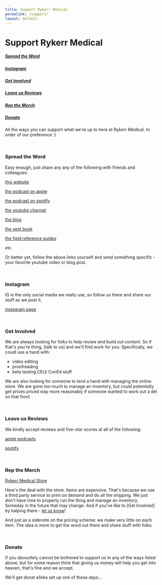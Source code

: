 ```yaml
---
title: Support Rykerr Medical
permalink: /support/
layout: default
---
```


# Support Rykerr Medical

<h5><a href="#spread">Spread the Word</a></h5>
<h5><a href="#instagram">Instagram</a></h5>
<h5><a href="#getinvolved">Get Involved</a></h5>
<h5><a href="#reviews">Leave us Reviews</a></h5>
<h5><a href="#merch">Rep the Merch</a></h5>
<h5><a href="#donate">Donate</a></h5>

All the ways you can support what we're up to here at Rykerr Medical.  In order of our preference :)

<br>

<h3 id="spread">Spread the Word</h3>

Easy enough, just share any any of the following with friends and colleagues:

[this website](https://www.rykerrmedical.com)

[the podcast on apple](https://podcasts.apple.com/us/podcast/the-rykerr-medical-podcast/id1570765323)

[the podcast on spotify](https://open.spotify.com/show/73oflsb0c9M5iwHw07MxdP?)

[the youtube channel](https://youtube.com/@rykerrmedical)

[the blog](https://www.rykerrmedical.com/blog/)

[the vent book](https://www.rykerrmedical.com/clinical-resources/vent-management/)

[the field reference guides](https://www.rykerrmedical.com/clinical-resources/protocols-and-cheat-sheets/)

etc.

Or better yet, follow the above links yourself and send something specific - your favorite youtube video or blog post.

<br>

<h3 id="instagram">Instagram</h3>

IG is the only social media we really use, so follow us there and share our stuff as we post it.

[instagram page](https://instagram.com/rykerrmedical)

<br>

<h3 id="getinvolved">Get Involved</h3>

We are always looking for folks to help review and build out content.  So if that's you're thing, [talk to us] and we'll find work for you.  Specifically, we coudl use a hand with:
- video editing
- proofreading
- beta testing CEU/ ConEd stuff

We are also looking for someone to lend a hand with managing the online store.  We are gone too much to manage an inventory, but could potentially get prices priced way more reasonably if someone wanted to work out a del on that front.

<br>

<h3 id="reviews">Leave us Reviews</h3>

We kindly accept reviews and five-star scores at all of the following:

[apple podcasts](https://podcasts.apple.com/us/podcast/the-rykerr-medical-podcast/id1570765323)

[spotify](https://open.spotify.com/show/73oflsb0c9M5iwHw07MxdP?)

<br>

<h3 id="merch">Rep the Merch</h3>

[Rykerr Medical Store](https://shop.rykerrmedical.com)

Here's the deal with the store.  Items are expensive.  That's because we use a third party service to print on demand and do all the shipping.  We just don't have time to properly run the thing and manage an inventory.  Someday in the future that may change.  And if you've like to [Get Involved] by halping there - [let us know](https://www.rykerrmedical.com/talk-to-us/)!

And just as a sidenote on the pricing scheme: we make very little on each item.  The idea is more to get the word out there and share stuff with folks.

<br>

<h3 id="donate">Donate</h3>

If you abosultely cannot be bothered to support us in any of the ways listed above, but for some reason think that giving us money will help you get into heaven, that's fine and we accept.

We'll get donat elinks set up one of these days...
